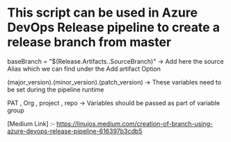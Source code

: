 # This script can be used in Azure DevOps Release pipeline to create a release branch from master
 
  baseBranch = "$(Release.Artifacts.<add the source Alias>.SourceBranch)"    ->  Add here the source Alias which we can find under the Add artifact Option 

 (major_version).(minor_version).(patch_version)   ->  These variables need to be set during the pipeline runtime

PAT , Org , project , repo  ->  Variables should be passed as  part of variable group

[Medium Link] :- https://linujos.medium.com/creation-of-branch-using-azure-devops-release-pipeline-616397b3cdb5
